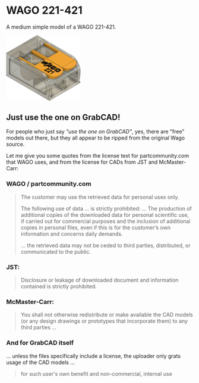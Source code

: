 # WAGO 221-421

A medium simple model of a WAGO 221-421. 

<img src="WAGO 221-421.png" width="200">

## Just use the one on GrabCAD!
For people who just say *"use the one on GrabCAD"*, yes, there are "free" models out there, but they all appear to be ripped from the original Wago source. 

Let me give you some quotes from the license text for partcommunity.com that WAGO uses, and from the license for CADs from JST and McMaster-Carr:

### WAGO / partcommunity.com
> The customer may use the retrieved data for personal uses only.
> 
> The following use of data ... is strictly prohibited: ... The production of additional copies of the downloaded data for personal scientific use, if carried out for commercial purposes and the inclusion of additional copies in personal files, even if this is for the customer’s own information and concerns daily demands.
> 
> ... the retrieved data may not be ceded to third parties, distributed, or communicated to the public.

### JST:
> Disclosure or leakage of downloaded document and information contained is strictly prohibited.

### McMaster-Carr:
> You shall not otherwise redistribute or make available the CAD models (or any design drawings or prototypes that incorporate them) to any third parties ...

### And for GrabCAD itself
... unless the files specifically include a license, the uploader only grats usage of the CAD models ...
>  for such user's own benefit and non-commercial, internal use
